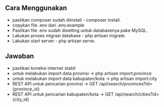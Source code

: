 ## Cara Menggunakan
- pastikan composer sudah diinstall - composer install.
- copykan file .env dari .env.example
- Pastikan file .env sudah disetting untuk databasenya pake MySQL.
- Lakukan proses migrasi database - php artisan migrate.
- Lakukan start server - php artisan serve.

## Jawaban
- pastikan koneksi internet stabil
- untuk melakukan import data provinsi -> php artisan import:province
- untuk melakukan import data kabupaten/kota -> php artisan import:city
- REST API untuk pencarian provinsi -> GET /api/search/provinces?id={province_id}
- REST API untuk pencarian kabupaten/kota -> GET /api/search/cities?id={city_id}